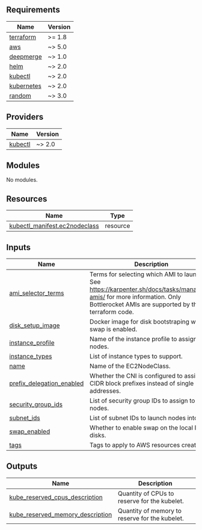 ## Requirements

| Name | Version |
|------|---------|
| <a name="requirement_terraform"></a> [terraform](#requirement\_terraform) | >= 1.8 |
| <a name="requirement_aws"></a> [aws](#requirement\_aws) | ~> 5.0 |
| <a name="requirement_deepmerge"></a> [deepmerge](#requirement\_deepmerge) | ~> 1.0 |
| <a name="requirement_helm"></a> [helm](#requirement\_helm) | ~> 2.0 |
| <a name="requirement_kubectl"></a> [kubectl](#requirement\_kubectl) | ~> 2.0 |
| <a name="requirement_kubernetes"></a> [kubernetes](#requirement\_kubernetes) | ~> 2.0 |
| <a name="requirement_random"></a> [random](#requirement\_random) | ~> 3.0 |

## Providers

| Name | Version |
|------|---------|
| <a name="provider_kubectl"></a> [kubectl](#provider\_kubectl) | ~> 2.0 |

## Modules

No modules.

## Resources

| Name | Type |
|------|------|
| [kubectl_manifest.ec2nodeclass](https://registry.terraform.io/providers/alekc/kubectl/latest/docs/resources/manifest) | resource |

## Inputs

| Name | Description | Type | Default | Required |
|------|-------------|------|---------|:--------:|
| <a name="input_ami_selector_terms"></a> [ami\_selector\_terms](#input\_ami\_selector\_terms) | Terms for selecting which AMI to launch. See https://karpenter.sh/docs/tasks/managing-amis/ for more information. Only Bottlerocket AMIs are supported by this terraform code. | `list(any)` | n/a | yes |
| <a name="input_disk_setup_image"></a> [disk\_setup\_image](#input\_disk\_setup\_image) | Docker image for disk bootstraping when swap is enabled. | `string` | `"docker.io/materialize/ephemeral-storage-setup-image:v0.4.0"` | no |
| <a name="input_instance_profile"></a> [instance\_profile](#input\_instance\_profile) | Name of the instance profile to assign to nodes. | `string` | n/a | yes |
| <a name="input_instance_types"></a> [instance\_types](#input\_instance\_types) | List of instance types to support. | `list(string)` | n/a | yes |
| <a name="input_name"></a> [name](#input\_name) | Name of the EC2NodeClass. | `string` | n/a | yes |
| <a name="input_prefix_delegation_enabled"></a> [prefix\_delegation\_enabled](#input\_prefix\_delegation\_enabled) | Whether the CNI is configured to assign CIDR block prefixes instead of single IP addresses. | `bool` | `false` | no |
| <a name="input_security_group_ids"></a> [security\_group\_ids](#input\_security\_group\_ids) | List of security group IDs to assign to nodes. | `list(string)` | n/a | yes |
| <a name="input_subnet_ids"></a> [subnet\_ids](#input\_subnet\_ids) | List of subnet IDs to launch nodes into. | `list(string)` | n/a | yes |
| <a name="input_swap_enabled"></a> [swap\_enabled](#input\_swap\_enabled) | Whether to enable swap on the local NVMe disks. | `bool` | `true` | no |
| <a name="input_tags"></a> [tags](#input\_tags) | Tags to apply to AWS resources created. | `map(string)` | n/a | yes |

## Outputs

| Name | Description |
|------|-------------|
| <a name="output_kube_reserved_cpus_description"></a> [kube\_reserved\_cpus\_description](#output\_kube\_reserved\_cpus\_description) | Quantity of CPUs to reserve for the kubelet. |
| <a name="output_kube_reserved_memory_description"></a> [kube\_reserved\_memory\_description](#output\_kube\_reserved\_memory\_description) | Quantity of memory to reserve for the kubelet. |
